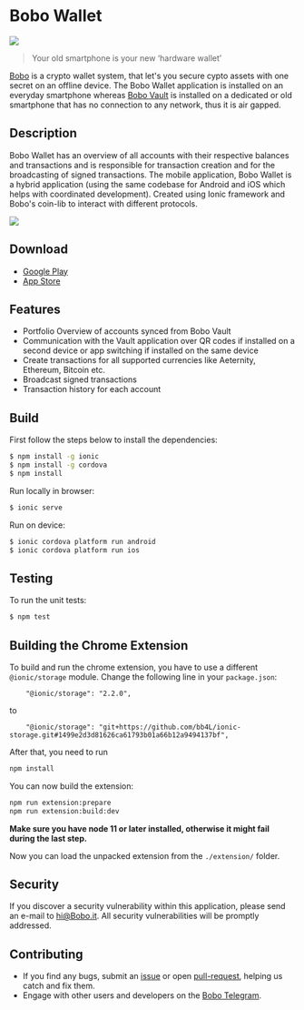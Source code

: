# Bobo Wallet

<p align="left">
    <img src="./banner.png" />
</p>

> Your old smartphone is your new ‘hardware wallet’

[Bobo](https://Bobo.it) is a crypto wallet system, that let's you secure cypto assets with one secret on an offline device. The Bobo Wallet application is installed on an everyday smartphone whereas [Bobo Vault](https://github.com/Bobo-it/Bobo-vault) is installed on a dedicated or old smartphone that has no connection to any network, thus it is air gapped.

## Description

Bobo Wallet has an overview of all accounts with their respective balances and transactions and is responsible for transaction creation and for the broadcasting of signed transactions. The mobile application, Bobo Wallet is a hybrid application (using the same codebase for Android and iOS which helps with coordinated development). Created using Ionic framework and Bobo's coin-lib to interact with different protocols.

<p align="left">
    <img src="./devices.png" />
</p>

## Download

- [Google Play](https://play.google.com/store/apps/details?id=it.Bobo.wallet)
- [App Store](https://itunes.apple.com/us/app/Bobo-wallet/id1420996542?l=de&ls=1&mt=8)

## Features

- Portfolio Overview of accounts synced from Bobo Vault
- Communication with the Vault application over QR codes if installed on a second device or app switching if installed on the same device
- Create transactions for all supported currencies like Aeternity, Ethereum, Bitcoin etc.
- Broadcast signed transactions
- Transaction history for each account

## Build

First follow the steps below to install the dependencies:

```bash
$ npm install -g ionic
$ npm install -g cordova
$ npm install
```

Run locally in browser:

```bash
$ ionic serve
```

Run on device:

```bash
$ ionic cordova platform run android
$ ionic cordova platform run ios
```

## Testing

To run the unit tests:

```bash
$ npm test
```

## Building the Chrome Extension

To build and run the chrome extension, you have to use a different `@ionic/storage` module. Change the following line in your `package.json`:

```
    "@ionic/storage": "2.2.0",
```

to

```
    "@ionic/storage": "git+https://github.com/bb4L/ionic-storage.git#1499e2d3d81626ca61793b01a66b12a9494137bf",
```

After that, you need to run

```bash
npm install
```

You can now build the extension:

```bash
npm run extension:prepare
npm run extension:build:dev
```

**Make sure you have node 11 or later installed, otherwise it might fail during the last step.**

Now you can load the unpacked extension from the `./extension/` folder.

## Security

If you discover a security vulnerability within this application, please send an e-mail to hi@Bobo.it. All security vulnerabilities will be promptly addressed.

## Contributing

- If you find any bugs, submit an [issue](../../issues) or open [pull-request](../../pulls), helping us catch and fix them.
- Engage with other users and developers on the [Bobo Telegram](https://t.me/Bobo).
